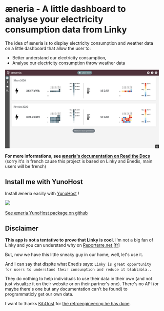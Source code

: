 # æneria - A little dashboard to analyse your electricity consumption data from Linky

The idea of æneria is to display electricity consumption and weather data on a little dashboard that allow the user to:

* Better understand our electricity consumption,
* Analyse our electricity consumption throw weather data


![preview](docs/img/dash_accueil.png "Homepage")

**For more informations, see [æneria's documentation on Read the Docs](https://docs.aeneria.com/)**
(sorry it's in french cause this project is based on Linky and Enedis, main users will be french)

## Install me with YunoHost

Install æneria easilly with [YunoHost](https://yunohost.org/) !

[![](https://install-app.yunohost.org/install-with-yunohost.png)](https://install-app.yunohost.org/?app=pilea)

[See æneria YunoHost package on github](https://github.com/YunoHost-Apps/pilea_ynh)

## Disclaimer

**This app is not a tentative to prove that Linky is cool.**
I'm not a big fan of Linky and you can understand why on [Reporterre.net [fr]](https://reporterre.net/Linky-n-est-pas-un-ami-la-grande-enquete-de-Reporterre)

But, now we have this little sneaky guy in our home, well, let's use it.

And I can say that dispite what Enedis says: `Linky is great opportunity for users to understand their consumption and reduce it blablabla..`

They do nothing to help individuals to use their data in their own (and not just visualize it on their website or on their partner's one).
There's no API (or maybe there's one but any documentation can't be found) to programmaticly get our own data.

I want to thanks [KibOost](https://github.com/KiboOst/) for [the retroengineering he has done](https://github.com/KiboOst/php-LinkyAPI).

